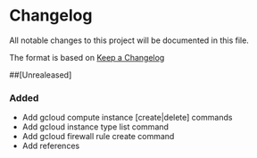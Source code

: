 # Changelog
All notable changes to this project will be documented in this file.

The format is based on [Keep a Changelog](https://keepachangelog.com/en/1.0.0/)

##[Unrealeased]
### Added
- Add gcloud compute instance [create|delete] commands
- Add gcloud instance type list command
- Add gcloud firewall rule create command
- Add references
